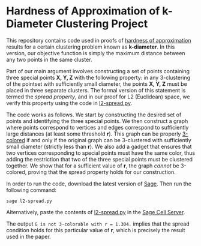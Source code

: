 # Hardness of Approximation of k-Diameter Clustering Project

This repository contains code used in proofs of [hardness of approximation](https://en.wikipedia.org/wiki/Hardness_of_approximation) results for a certain clustering problem known as **k-diameter**. In this version, our objective function is simply the maximum distance between any two points in the same cluster.

Part of our main argument involves constructing a set of points containing three special points **X, Y, Z** with the following property: in any 3-clustering of the pointset with sufficiently small diameter, the points **X, Y, Z** must be placed in three separate clusters. The formal version of this statement is termed the *spread property*, and in our proof for L2 (Euclidean) space, we verify this property using the code in [l2-spread.py](./l2-spread.py).

The code works as follows. We start by constructing the desired set of points and identifying the three special points. We then construct a graph where points correspond to vertices and edges correspond to sufficiently large distances (at least some threshold **r**). This graph can be properly [3-colored](https://en.wikipedia.org/wiki/Graph_coloring) if and only if the original graph can be 3-clustered with sufficiently small diameter (strictly less than **r**). We also add a gadget that ensures that two vertices corresponding to special points must have the same color, thus adding the restriction that two of the three special points must be clustered together. We show that for a sufficient value of **r**, the graph *cannot* be 3-colored, proving that the spread property holds for our construction.

In order to run the code, download the latest version of [Sage](https://www.sagemath.org/). Then run the following command:
```
sage l2-spread.py
```
Alternatively, paste the contents of [l2-spread.py](,/l2-spread.py) in the [Sage Cell Server](https://sagecell.sagemath.org/).

The output `G is not 3-colorable with r = 1.304.` implies that the spread condition holds for this particular value of **r**, which is precisely the result used in the paper.
